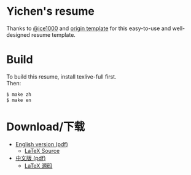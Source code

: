 # Yichen's resume

Thanks to [@ice1000](https://github.com/ice1000/resume) and [origin template](https://github.com/billryan/resume) for this easy-to-use and well-designed resume template.

# Build

To build this resume, install texlive-full <!-- and [Sarasa Gothic CL](https://github.com/be5invis/Sarasa-Gothic/releases) font --> first.<br/>
Then:

```bash
$ make zh
$ make en
```

# Download/下载

+ [English version (pdf)](./resume.pdf)
  + [LaTeX Source](./resume.tex)
+ [中文版 (pdf)](./resume-cn.pdf)
  + [LaTeX 源码](./resume-cn.tex)
